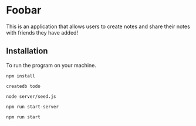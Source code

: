 # Foobar

This is an application that allows users to create notes and share their notes with friends they have added!

## Installation

To run the program on your machine.

```
npm install

createdb todo

node server/seed.js

npm run start-server

npm run start
```
